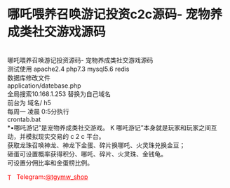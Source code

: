 # 哪吒喂养召唤游记投资c2c源码- 宠物养成类社交游戏源码

<br>哪吒喂养召唤游记投资源码- 宠物养成类社交游戏源码<br>测试使用 apache2.4 php7.3 mysql5.6 redis<br>数据库修改文件<br>application/datebase.php<br>全局搜索10.168.1.253 替换为自己域名<br>前台为 域名/ h5<br>每周一 凌晨 0:5分执行<br>crontab.bat<br>*•哪吒游记”是宠物养成类社交游戏。 K 哪吒游记”本身就是玩家和玩家之间互动，并模拟现实交易的 c 2 c 平台。<br>获取龙珠召唤神龙、神龙下金蛋、碎片换哪吒、火灵珠兑换金豆；<br>砸蛋可设置概率获得积分、哪吒、碎片、火灵珠、金钱龟。<br>可设置分佣比率和金蛋榜比例。<br>




<p style="color: red;"><img src="https://cdn-icons-png.flaticon.com/512/2111/2111646.png" alt="Telegram Icon" style="width: 16px; vertical-align: middle; margin-right: 5px;">Telegram:<a href="https://t.me/tgymw_shop" style="color: red;">@tgymw_shop</a></p>
